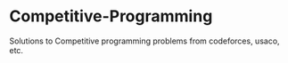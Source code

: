 # Competitive-Programming
Solutions to Competitive programming problems from codeforces, usaco, etc.
